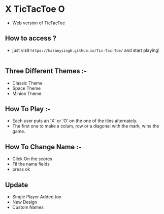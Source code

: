 #  X TicTacToe O
* Web version of TicTacToe

## How to access ?
* just visit `https://karanysingh.github.io/Tic-Tac-Toe/` and start playing! .

## Three Different Themes :- 
* Classic Theme
* Space Theme
* Minion Theme

## How To Play :- 
* Each user puts an 'X' or 'O' on the one of the tiles alternately.
* The first one to make a colum, row or a diagonal with the mark, wins the game.

## How To Change Name :- 
* Click On the scores
* Fil the name fields
* press ok

## Update
* Single Player Added too
* New Design
* Custom Names
